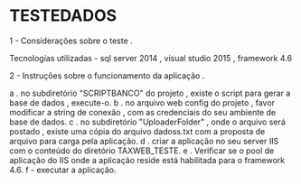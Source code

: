# TESTEDADOS

1 - Considerações sobre o teste .

Tecnologías utilizadas  -   sql server 2014 , visual studio 2015 , framework 4.6

2 - Instruções sobre  o  funcionamento da aplicação .

  a . no subdiretório "SCRIPTBANCO"  do projeto , existe  o script para gerar a base de dados , execute-o.
  b . no arquivo web config do projeto , favor modificar a string de conexão ,  com as credenciais do seu ambiente de base de dados.
  c . no subdiretório "UploaderFolder" , onde o arquivo será postado ,   existe uma cópia do arquivo dadoss.txt com  a proposta de arquivo para carga pela aplicação.
  d . criar a aplicação no seu server IIS com o conteúdo do diretório TAXWEB_TESTE.
  e .  Verificar se o pool de aplicação do IIS onde a aplicação reside está habilitada para o framework 4.6.
  f - executar a aplicação.
